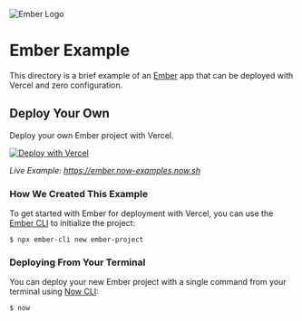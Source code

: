 ![Ember Logo](https://github.com/zeit/now/blob/master/packages/frameworks/logos/ember.svg)

# Ember Example

This directory is a brief example of an [Ember](https://emberjs.com/) app that can be deployed with Vercel and zero configuration.

## Deploy Your Own

Deploy your own Ember project with Vercel.

[![Deploy with Vercel](https://vercel.com/button)](https://vercel.com/import/project?template=https://github.com/zeit/now/tree/master/examples/ember)

_Live Example: https://ember.now-examples.now.sh_

### How We Created This Example

To get started with Ember for deployment with Vercel, you can use the [Ember CLI](https://ember-cli.com/) to initialize the project:

```shell
$ npx ember-cli new ember-project
```

### Deploying From Your Terminal

You can deploy your new Ember project with a single command from your terminal using [Now CLI](https://vercel.com/download):

```shell
$ now
```
